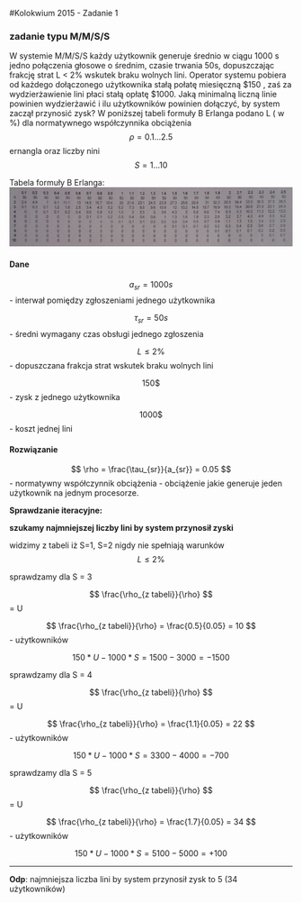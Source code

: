 #Kolokwium 2015 - Zadanie 1
### zadanie typu M/M/S/S

W systemie M/M/S/S każdy użytkownik generuje średnio w ciągu 1000 s jedno połączenia głosowe o średnim, czasie trwania 50s, dopuszczając frakcję strat L < 2% wskutek braku wolnych lini. Operator systemu pobiera od każdego dołączonego użytkownika stałą połatę miesięczną
$150 , zaś za wydzierżawienie lini płaci stałą opłatę $1000. Jaką minimalną liczną linie powinien wydzierżawić i ilu użytkowników powinien dołączyć, by system zaczął przynosić zysk?
 W poniższej tabeli formuły B Erlanga podano L ( w %) dla normatywnego współczynnika obciążenia $$ \rho = 0.1 ... 2.5 $$ ernangla oraz liczby nini $$ S = 1 ... 10 $$

Tabela formuły B Erlanga:
![2015-01.png](2015-01.png "2015-01.png")

#### Dane

$$ a_{sr} = 1000 s $$ - interwał pomiędzy zgłoszeniami jednego użytkownika

$$ \tau_{sr} = 50 s $$ - średni wymagany czas obsługi jednego zgłoszenia

$$ L \le 2\% $$ - dopuszczana frakcja strat wskutek braku wolnych lini

$$ 150 \$ $$ - zysk z jednego użytkownika 

$$ 1000 \$ $$ - koszt jednej lini

#### Rozwiązanie 

$$ \rho = \frac{\tau_{sr}}{a_{sr}} = 0.05 $$ - normatywny współczynnik obciążenia - obciążenie jakie generuje jeden użytkownik na jednym procesorze.

**Sprawdzanie iteracyjne:**

**szukamy najmniejszej liczby lini by system przynosił zyski**

widzimy z tabeli iż S=1, S=2 nigdy nie spełniają warunków $$ L \le 2\% $$

sprawdzamy dla S = 3

$$ \frac{\rho_{z tabeli}}{\rho} $$ = U

$$ \frac{\rho_{z tabeli}}{\rho} = \frac{0.5}{0.05} = 10 $$ - użytkowników

$$ 150 * U - 1000 * S = 1500 - 3000 = -1500 $$

sprawdzamy dla S = 4

$$ \frac{\rho_{z tabeli}}{\rho} $$ = U

$$ \frac{\rho_{z tabeli}}{\rho} = \frac{1.1}{0.05} = 22 $$ - użytkowników

$$ 150 * U - 1000 * S = 3300 - 4000 = -700 $$

sprawdzamy dla S = 5

$$ \frac{\rho_{z tabeli}}{\rho} $$ = U

$$ \frac{\rho_{z tabeli}}{\rho} = \frac{1.7}{0.05} = 34 $$ - użytkowników

$$ 150 * U - 1000 * S = 5100 - 5000 = + 100 $$

------
**Odp**: najmniejsza liczba lini by system przynosił zysk to 5 (34 użytkowników)